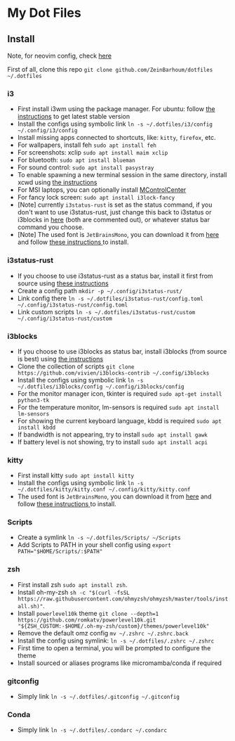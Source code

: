 # My Dot Files

## Install

Note, for neovim config, check [here](https://github.com/ZeinBarhoum/nvim_config)

First of all, clone this repo `git clone github.com/ZeinBarhoum/dotfiles ~/.dotfiles`

### i3

- First install i3wm using the package manager. For ubuntu: follow [the instructions](https://i3wm.org/docs/repositories.html) to get latest stable version
- Install the configs using symbolic link `ln -s ~/.dotfiles/i3/config ~/.config/i3/config`
- Install missing apps connected to shortcuts, like: `kitty`, `firefox`, etc.
- For wallpapers, install feh `sudo apt install feh`
- For screenshots: xclip `sudo apt install maim xclip`
- For bluetooth: `sudo apt install blueman`
- For sound control: `sudo apt install pasystray`
- To enable spawning a new terminal session in the same directory, install xcwd using [the instructions ](https://github.com/schischi/xcwd)
- For MSI laptops, you can optionally install [MControlCenter](https://github.com/dmitry-s93/MControlCenter)
- For fancy lock screen: `sudo apt install i3lock-fancy`
- [Note] currently `i3status-rust` is set as the status command, if you don't want to use i3status-rust, just change this back to i3status or i3blocks in [here](i3/config) (both are commented out), or whatever status bar command you choose.
- [Note] The used font is `JetBrainsMono`, you can download it from [here](https://www.nerdfonts.com/) and follow [these instructions ](https://askubuntu.com/a/3701) to install.

### i3status-rust

- If you choose to use i3status-rust as a status bar, install it first from source using [these instructions](https://github.com/greshake/i3status-rust/blob/master/doc/manual_install.md)
- Create a config path `mkdir -p ~/.config/i3status-rust/`
- Link config there `ln -s ~/.dotfiles/i3status-rust/config.toml ~/.config/i3status-rust/config.toml`
- Link custom scripts `ln -s ~/.dotfiles/i3status-rust/custom ~/.config/i3status-rust/custom`

### i3blocks

- If you choose to use i3blocks as status bar, install i3blocks (from source is best) using [the instructions](https://github.com/vivien/i3blocks?tab=readme-ov-file#installation)
- Clone the collection of scripts `git clone https://github.com/vivien/i3blocks-contrib ~/.config/i3blocks`
- Install the configs using symbolic link `ln -s ~/.dotfiles/i3blocks/config ~/.config/i3blocks/config`
- For the monitor manager icon, tkinter is required `sudo apt-get install python3-tk`
- For the temperature monitor, lm-sensors is required `sudo apt install lm-sensors`
- For showing the current keyboard language, kbdd is required `sudo apt install kbdd`
- If bandwidth is not appearing, try to install `sudo apt install gawk`
- If battery level is not showing, try to install `sudo apt install acpi`

### kitty

- First install kitty `sudo apt install kitty`
- Install the configs using symbolic link `ln -s ~/.dotfiles/kitty/kitty.conf ~/.config/kitty/kitty.conf`
- The used font is `JetBrainsMono`, you can download it from [here](https://www.nerdfonts.com/) and follow [these instructions ](https://askubuntu.com/a/3701) to install.

### Scripts

- Create a symlink `ln -s ~/.dotfiles/Scripts/ ~/Scripts`
- Add Scripts to PATH in your shell config using `export PATH="$HOME/Scripts/:$PATH"`

### zsh

- First install zsh `sudo apt install zsh`.
- Install oh-my-zsh `sh -c "$(curl -fsSL https://raw.githubusercontent.com/ohmyzsh/ohmyzsh/master/tools/install.sh)"`.
- Install `powerlevel10k` theme `git clone --depth=1 https://github.com/romkatv/powerlevel10k.git "${ZSH_CUSTOM:-$HOME/.oh-my-zsh/custom}/themes/powerlevel10k"`
- Remove the default omz config `mv ~/.zshrc ~/.zshrc.back`
- Install the config using symlink: `ln -s ~/.dotfiles/.zshrc ~/.zshrc`
- First time to open a terminal, you will be prompted to configure the theme
- Install sourced or aliases programs like micromamba/conda if required

### gitconfig

- Simply link `ln -s ~/.dotfiles/.gitconfig ~/.gitconfig`

### Conda

- Simply link `ln -s ~/.dotfiles/.condarc ~/.condarc`
